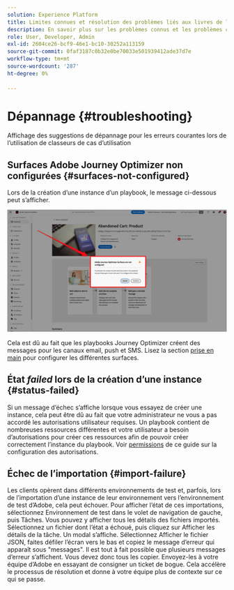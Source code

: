 ```yaml
---
solution: Experience Platform
title: Limites connues et résolution des problèmes liés aux livres de lecture
description: En savoir plus sur les problèmes connus et les problèmes courants liés aux playbooks et comment les résoudre
role: User, Developer, Admin
exl-id: 2604ce26-bcf9-46e1-bc10-30252a113159
source-git-commit: 0faf3187c0b32e0be70033e501939412ade37d7e
workflow-type: tm+mt
source-wordcount: '287'
ht-degree: 0%

---
```



# Dépannage {#troubleshooting}

Affichage des suggestions de dépannage pour les erreurs courantes lors de l’utilisation de classeurs de cas d’utilisation

## Surfaces Adobe Journey Optimizer non configurées {#surfaces-not-configured}

Lors de la création d’une instance d’un playbook, le message ci-dessous peut s’afficher.

![Dépannage](/help/use-case-playbooks/assets/playbooks/troubleshooting/troubleshooting-ajo.png)

Cela est dû au fait que les playbooks Journey Optimizer créent des messages pour les canaux email, push et SMS. Lisez la section [prise en main](/help/use-case-playbooks/playbooks/get-started.md#configure-sandbox-and-channel-surfaces-in-journey-optimizer) pour configurer les différentes surfaces.

## État *failed* lors de la création d’une instance {#status-failed}

Si un message d’échec s’affiche lorsque vous essayez de créer une instance, cela peut être dû au fait que votre administrateur ne vous a pas accordé les autorisations utilisateur requises. Un playbook contient de nombreuses ressources différentes et votre utilisateur a besoin d’autorisations pour créer ces ressources afin de pouvoir créer correctement l’instance du playbook. Voir [permissions](/help/use-case-playbooks/playbooks/get-started.md#grant-your-team-the-required-access-permissions) de ce guide sur la configuration des autorisations.

## Échec de l’importation {#import-failure}

Les clients opèrent dans différents environnements de test et, parfois, lors de l’importation d’une instance de leur environnement vers l’environnement de test d’Adobe, cela peut échouer. Pour afficher l’état de ces importations, sélectionnez Environnement de test dans le volet de navigation de gauche, puis Tâches. Vous pouvez y afficher tous les détails des fichiers importés. Sélectionnez un fichier dont l’état a échoué, puis cliquez sur Afficher les détails de la tâche. Un modal s’affiche. Sélectionnez Afficher le fichier JSON, faites défiler l’écran vers le bas et copiez le message d’erreur qui apparaît sous &quot;messages&quot;. Il est tout à fait possible que plusieurs messages d’erreur s’affichent. Vous devez donc tous les copier. Envoyez-les à votre équipe d’Adobe en essayant de consigner un ticket de bogue. Cela accélère le processus de résolution et donne à votre équipe plus de contexte sur ce qui se passe.
